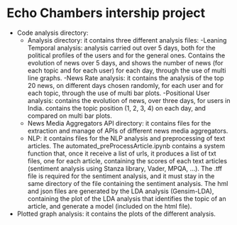 # Echo Chambers intership project

- Code analysis directory:
  - Analysis directory: it contains three different analysis files: 
  -Leaning Temporal analysis: analysis carried out over 5 days, both for the political profiles of the users and for the general ones. 
   Contains the evolution of news over 5 days, and shows the number of news (for each topic and for each user) for each day, through 
   the use of multi line graphs.
  -News Rate analysis: it contains the analysis of the top 20 news, on different days chosen randomly, for each user and for each topic, 
   through the use of multi bar plots.
  -Positional User analysis: contains the evolution of news, over three days, for users in India. contains the topic position (1, 2, 3, 4) 
   on each day, and compared on multi bar plots.
  - News Media Aggregators API directory: it contains files for the extraction and manage of APIs of different news media aggregators.
  - NLP: it contains files for the NLP analysis and preprocessing of text articles. The automated_preProcessArticle.ipynb contains a system function 
   that, once it receive a list of urls, it produces a list of txt files, one for each article, containing the scores of each text articles (sentiment analysis
   using Stanza library, Vader, MPQA, ...).
   The .tff file is required for the sentiment analysis, and it must stay in the same directory of the file containing the sentiment analysis.
   The hml and json files are generated by the LDA analysis (Gensim-LDA), containing the plot of the LDA analysis that identifies the topic of an article, and 
   generate a model (included on the html file).
- Plotted graph analysis: it contains the plots of the different analysis.
  

